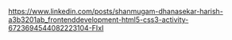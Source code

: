 https://www.linkedin.com/posts/shanmugam-dhanasekar-harish-a3b3201ab_frontenddevelopment-html5-css3-activity-6723694544082223104-FIxI
